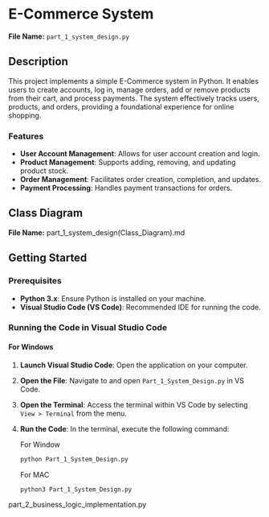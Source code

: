 # E-Commerce System

**File Name:** `part_1_system_design.py`

## Description
This project implements a simple E-Commerce system in Python. It enables users to create accounts, log in, manage orders, add or remove products from their cart, and process payments. The system effectively tracks users, products, and orders, providing a foundational experience for online shopping.

### Features
- **User Account Management**: Allows for user account creation and login.
- **Product Management**: Supports adding, removing, and updating product stock.
- **Order Management**: Facilitates order creation, completion, and updates.
- **Payment Processing**: Handles payment transactions for orders.

## Class Diagram
**File Name:** part_1_system_design(Class_Diagram).md

## Getting Started

### Prerequisites
- **Python 3.x**: Ensure Python is installed on your machine.
- **Visual Studio Code (VS Code)**: Recommended IDE for running the code.

### Running the Code in Visual Studio Code

#### For Windows

1. **Launch Visual Studio Code**: Open the application on your computer.

2. **Open the File**: Navigate to and open `Part_1_System_Design.py` in VS Code.

3. **Open the Terminal**: Access the terminal within VS Code by selecting `View > Terminal` from the menu.

4. **Run the Code**: In the terminal, execute the following command:

   For Window
   ```bash
   python Part_1_System_Design.py
   ```

   For MAC
   ```bash
   python3 Part_1_System_Design.py
   ```




part_2_business_logic_implementation.py
